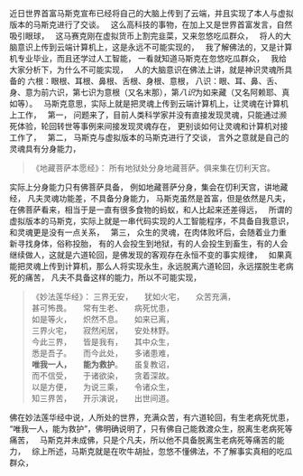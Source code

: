 近日世界首富马斯克宣布已经将自己的大脑上传到了云端，并且实现了本人与虚拟版本的马斯克进行了交谈。
&nbsp;
这么高科技的事物，在加上又是世界首富发言，自然吸引眼球，
&nbsp;
这马赛克刚在虚拟货币上割完韭菜，又来忽悠吃瓜群众，
&nbsp;
将人的大脑意识上传到云端计算机上，这是永远不可能实现的，
&nbsp;
我了解佛法的，又是计算机专业毕业，而且还学过人工智能，
一看就知道马斯克在忽悠吃瓜群众，
&nbsp;
我给大家分析下，为什么不可能实现，
&nbsp;
人的大脑意识在佛法上讲，就是神识灵魂所具备的
六根：眼根、耳根、鼻根、舌根、身根、意根，
八识：眼、耳、鼻、舌、身、意为前六识，第七识为意根（又名末那），第*八识*为如来藏（又名阿赖耶、真如等）。
&nbsp;
马斯克意思，实际上就是把灵魂上传到云端计算机上，让灵魂在计算机上工作，
&nbsp;
第一，
问题来了，目前人类科学家并没有直接发现灵魂，只能通过濒死体验，轮回转世等事例来间接发现灵魂存在，
更别谈如何让灵魂和计算机对接工作了，
&nbsp;
第二，
马斯克与虚拟版本的马斯克进行了交谈，
言外之意就是自己的灵魂具有分身能力，
> 《地藏菩萨本愿经》：
> 所有地狱处分身地藏菩萨。俱来集在忉利天宫。

实际上分身能力只有佛菩萨具备，
例如地藏菩萨分身，集会在忉利天宫，讲地藏经，
凡夫灵魂功能差，不具备分身能力，
马斯克虽然是首富，但是依然是凡夫，在佛菩萨看来，相当于是一直有很多食物的蚂蚁，和人比起来还差得远，
&nbsp;
所谓的虚拟版本的马斯克，实际上就是一串代码实现的人工智能程序，不具备自我意识，和灵魂更是没有一点关系，
&nbsp;
第三，
众生的灵魂，在肉体败坏后，会随着业力重新寻找身体，俗称投胎，
有的人会投生到地狱，有的人会投生到畜生，有的人会继续做人，这就是六道轮回，是佛发现的客观存在永恒不变的事实规律，
&nbsp;
如果真能把灵魂上传到计算机，那么人将实现永生，永远脱离六道轮回，永远摆脱生老病死的痛苦，
凡夫不具备这样的能力，所以不可能实现，
&nbsp;
> 《妙法莲华经》：
> 三界无安，　　犹如火宅，　　众苦充满，  
> 甚可怖畏。　　常有生老、　　病死忧患，  
> 如是等火，　　炽然不息。　　如来已离，  
> 三界火宅，　　寂然闲居，　　安处林野。  
> 今此三界，　　皆是我有，　　其中众生，  
> 悉是吾子。　　而今此处，　　多诸患难，  
> **唯我一人，　　能为救护**。　　虽复教诏，  
> 而不信受，　　于诸欲染，　　贪着深故。  
> 以是方便，　　为说三乘，　　令诸众生，  
> 知三界苦，　　开示演说，　　出世间道。

佛在妙法莲华经中说，人所处的世界，充满众苦，有六道轮回，有生老病死忧患，
“唯我一人，能为救护”，佛明确说明了，只有佛自己能救渡众生，脱离生老病死等痛苦，
&nbsp;
马斯克并未成佛，只是个凡夫，所以他不具备脱离生老病死等痛苦的能力，
&nbsp;
综上所述，马斯克就是在吹牛胡扯，忽悠不懂佛法，不了解事实真相的吃瓜群众，